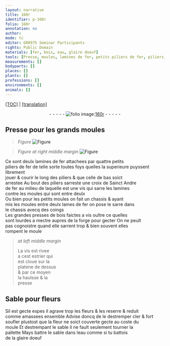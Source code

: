 ```yaml
---
layout: narrative
title: 160r
identifier: p-160r
folio: 160r
annotation: no
author:
mode: tc
editor: GR8975 Seminar Participants
rights: Public Domain
materials: [fer, bois, eau, glaire doeuf]
tools: [Presse, moules, lamines de fer, petits piliers de fer, piliers, vis, lamines, chassis, lames de fer, coings, grandes presses de bois faictes a vis, forge, moule, estrier, cloue, platene, presse, pallette]
measurements: []
bodyparts: []
places: []
plants: []
professions: []
environments: []
animals: []
---
```


 <p><a href="{{ site.baseurl }}/diplomatic/">[TOC]</a> | <a href="{{ site.baseurl }}/texts/p-160r_tl/" target="_blank">[translation]</a></p><div class="folio" align="center">- - - - - <a href="http://gallica.bnf.fr/ark:/12148/btv1b10500001g/f325.item.r=" target="_blank"><img src="https://cu-mkp.github.io/2017-workshop-edition/assets/photo-icon.png" alt="folio image: " style="display:inline-block; margin-bottom:-3px;"/>160r</a> - - - - - </div>  
  

## <span class="tl">Presse</span> pour les grands <span class="tl">moules</span>

 
> *Figure*
> <a href="https://drive.google.com/open?id=0B9-oNrvWdlO5ZDNJT25PWjlUbGM" target="_blank"><img src="https://cu-mkp.github.io/GR8975-edition/assets/photo-icon.png" alt="Figure" style="display:inline-block; margin-bottom:-3px;"/></a>
 
> *Figure*
> *at right middle margin*
> <a href="https://drive.google.com/open?id=0B9-oNrvWdlO5MEUzMjhxUVl1ZTA" target="_blank"><img src="https://cu-mkp.github.io/GR8975-edition/assets/photo-icon.png" alt="Figure" style="display:inline-block; margin-bottom:-3px;"/></a>
 
Ce sont deulx <span class="tl">lamines de <span class="m">fer</span></span> attachees par quattre <span class="tl">petits<br/> piliers de <span class="m">fer</span></span> de telle sorte toutes foys que<span class="del">lles</span> <span class="add">la superieure</span> puysse<span class="del">nt</span> librem<span class="exp">ent</span><br/> jouer & courir le long des <span class="tl">piliers</span> & que celle de bas soict<br/> arrestee Au bout des <span class="tl">piliers</span> sarreste une croix de <span class="pn">S<span class="exp">ainc</span>t Andre</span><br/> de <span class="m">fer</span> au milieu de laquelle est une <span class="tl">vis</span> qui sarre les <span class="tl">lamines</span><br/> contre les <span class="tl">moules</span> qui sont entre deulx<br/> Ou bien pour les petits <span class="tl">moules</span> on fait un <span class="tl">chassis</span> & ayant<br/> mis les <span class="tl">moules</span> entre deulx <span class="tl">lames de <span class="m">fer</span></span> on <span class="del">pose</span> le sarre dans<br/> le <span class="tl">chassis</span> avecq des <span class="tl">coings</span><br/> Les <span class="tl">grandes presses de <span class="m">bois</span> faictes a vis</span> oultre ce quelles<br/> sont lourdes a mectre aupres de la <span class="tl">forge</span> pour gecter On ne peult<br/> pas cognoistre quand elle sarrent trop & bien souvent elles<br/> rompent le <span class="tl">moule</span>
 
> *at left middle margin*
> 
> 
>   La <span class="tl">vis</span> est rivee<br/> a cest <span class="tl">estrier</span> qui<br/> est <span class="tl">cloue</span> sur la<br/> <span class="tl">platene</span> de dessus<br/> & par ce moyen<br/> la haulsse & la<br/> <span class="tl">presse</span>
 
 
  

## Sable pour fleurs

 
Sil est gecte espes il agrave trop les fleurs & les reserre & reduit<br/> co<span class="exp">mm</span>e amassees ensemble Advise doncq de le destremper cler & fort<br/> soufler plustost que la fleur ne soict couverte gecte au coste du<br/> <span class="tl">moule</span> Et destrempa<span class="exp">n</span>t le sable il ne fault seulem<span class="exp">ent</span> tourner la<br/> <span class="tl">pallette</span> Mays battre le sable dans l<span class="m">eau</span> co<span class="exp">mm</span>e si tu battois<br/> de la <span class="m">glaire doeuf</span>
 
 